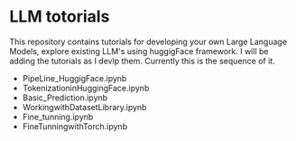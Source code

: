 # LLM totorials
This repository contains tutorials for developing your own Large Language Models, explore existing LLM's using huggigFace framework. I will be adding the tutorials as I devlp them. Currently this is the sequence of it.
-  PipeLine_HuggigFace.ipynb
-  TokenizationinHuggingFace.ipynb
-  Basic_Prediction.ipynb
-  WorkingwithDatasetLibrary.ipynb
-  Fine_tunning.ipynb
-  FineTunningwithTorch.ipynb
